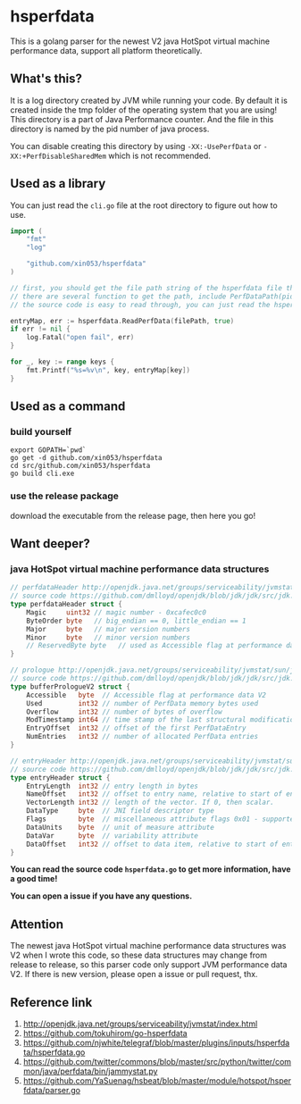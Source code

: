 # hsperfdata

This is a golang parser for the newest V2 java HotSpot virtual machine performance data, support all platform theoretically.

## What's this?

It is a log directory created by JVM while running your code. By default it is created inside the tmp folder of the operating system that you are using! This directory is a part of Java Performance counter. And the file in this directory is named by the pid number of java process.

You can disable creating this directory by using `-XX:-UsePerfData` or `-XX:+PerfDisableSharedMem` which is not recommended.

## Used as a library

You can just read the `cli.go` file at the root directory to figure out how to use.


```go
import (
    "fmt"
    "log"

    "github.com/xin053/hsperfdata"
)

// first, you should get the file path string of the hsperfdata file that you want to parser.
// there are several function to get the path, include PerfDataPath(pid string), PerfDataPaths(pids []string), UserPerfDataPaths(user string), CurrentUserPerfDataPaths(), AllPerfDataPaths(), DataPathsByProcessName(processName string)
// the source code is easy to read through, you can just read the hsperfdata.go to figure out how to use them.

entryMap, err := hsperfdata.ReadPerfData(filePath, true)
if err != nil {
    log.Fatal("open fail", err)
}

for _, key := range keys {
    fmt.Printf("%s=%v\n", key, entryMap[key])
}
```

## Used as a command

### build yourself

```shell
export GOPATH=`pwd`
go get -d github.com/xin053/hsperfdata
cd src/github.com/xin053/hsperfdata
go build cli.exe
```

### use the release package

download the executable from the release page, then here you go!

## Want deeper?

### java HotSpot virtual machine performance data structures

```go
// perfdataHeader http://openjdk.java.net/groups/serviceability/jvmstat/sun/jvmstat/perfdata/monitor/AbstractPerfDataBufferPrologue.html
// source code https://github.com/dmlloyd/openjdk/blob/jdk/jdk/src/jdk.internal.jvmstat/share/classes/sun/jvmstat/perfdata/monitor/AbstractPerfDataBufferPrologue.java
type perfdataHeader struct {
    Magic     uint32 // magic number - 0xcafec0c0
    ByteOrder byte   // big_endian == 0, little_endian == 1
    Major     byte   // major version numbers
    Minor     byte   // minor version numbers
    // ReservedByte byte   // used as Accessible flag at performance data V2
}

// prologue http://openjdk.java.net/groups/serviceability/jvmstat/sun/jvmstat/perfdata/monitor/v2_0/PerfDataBufferPrologue.html
// source code https://github.com/dmlloyd/openjdk/blob/jdk/jdk/src/jdk.internal.jvmstat/share/classes/sun/jvmstat/perfdata/monitor/v2_0/PerfDataBufferPrologue.java
type bufferPrologueV2 struct {
    Accessible   byte  // Accessible flag at performance data V2
    Used         int32 // number of PerfData memory bytes used
    Overflow     int32 // number of bytes of overflow
    ModTimestamp int64 // time stamp of the last structural modification
    EntryOffset  int32 // offset of the first PerfDataEntry
    NumEntries   int32 // number of allocated PerfData entries
}

// entryHeader http://openjdk.java.net/groups/serviceability/jvmstat/sun/jvmstat/perfdata/monitor/v2_0/PerfDataBuffer.html
// source code https://github.com/dmlloyd/openjdk/blob/jdk/jdk/src/jdk.internal.jvmstat/share/classes/sun/jvmstat/perfdata/monitor/v2_0/PerfDataBuffer.java
type entryHeader struct {
    EntryLength  int32 // entry length in bytes
    NameOffset   int32 // offset to entry name, relative to start of entry
    VectorLength int32 // length of the vector. If 0, then scalar.
    DataType     byte  // JNI field descriptor type
    Flags        byte  // miscellaneous attribute flags 0x01 - supported
    DataUnits    byte  // unit of measure attribute
    DataVar      byte  // variability attribute
    DataOffset   int32 // offset to data item, relative to start of entry.
}
```

**You can read the source code `hsperfdata.go` to get more information, have a good time!**

**You can open a issue if you have any questions.**

## Attention

The newest java HotSpot virtual machine performance data structures was V2 when I wrote this code, so these data structures may change from release to release, so this parser code only support JVM performance data V2. If there is new version, please open a issue or pull request, thx.

## Reference link

1. http://openjdk.java.net/groups/serviceability/jvmstat/index.html
2. https://github.com/tokuhirom/go-hsperfdata
3. https://github.com/njwhite/telegraf/blob/master/plugins/inputs/hsperfdata/hsperfdata.go
4. https://github.com/twitter/commons/blob/master/src/python/twitter/common/java/perfdata/bin/jammystat.py
5. https://github.com/YaSuenag/hsbeat/blob/master/module/hotspot/hsperfdata/parser.go
